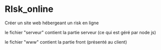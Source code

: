 # RIsk_online
Créer un site web hébergeant un risk en ligne

le fichier "serveur" contient la partie serveur (ce qui est géré par node js)

le fichier "www" contient la partie front (présenté au client)
